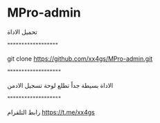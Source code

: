 # MPro-admin

تحميل الاداة

""""""""""""""""""

git clone https://github.com/xx4gs/MPro-admin.git

"""""""""""""""""""

الاداة بسيطة جداً تطلع لوحة تسجيل الادمن

"""""""""""""""""""

رابط التلقرام
https://t.me/xx4gs
